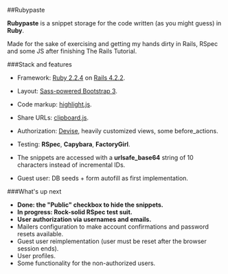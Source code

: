 ##Rubypaste

**Rubypaste** is a snippet storage for the code written (as you might guess) in **Ruby**.

Made for the sake of exercising and getting my hands dirty in Rails, RSpec and some JS after finishing The Rails Tutorial.

###Stack and features

* Framework: [Ruby 2.2.4](https://www.ruby-lang.org/en/) on [Rails 4.2.2](http://rubyonrails.org/).

* Layout: [Sass-powered Bootstrap 3](https://github.com/twbs/bootstrap-sass).

* Code markup: [highlight.js](https://highlightjs.org/).

* Share URLs: [clipboard.js](https://clipboardjs.com/).

* Authorization: [Devise](https://github.com/plataformatec/devise), heavily customized views, some before_actions.

* Testing: **RSpec**, **Capybara**, **FactoryGirl**.

* The snippets are accessed with a **urlsafe_base64** string of 10 characters instead of incremental IDs.

* Guest user: DB seeds + form autofill as first implementation.

###What's up next
* **Done: the "Public" checkbox to hide the snippets.**
* **In progress: Rock-solid RSpec test suit.**
* **User authorization via usernames and emails.**
* Mailers configuration to make account confirmations and password resets available.
* Guest user reimplementation (user must be reset after the browser session ends).
* User profiles.
* Some functionality for the non-authorized users.
